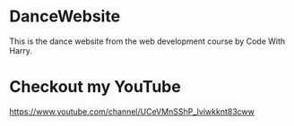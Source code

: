 # DanceWebsite
This is the dance website from the web development course by Code With Harry.

# Checkout my YouTube 
https://www.youtube.com/channel/UCeVMnSShP_Iviwkknt83cww
